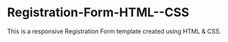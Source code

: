 # Registration-Form-HTML--CSS
This is a responsive Registration Form template created using HTML &amp; CSS.
